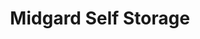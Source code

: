 ---
title: "Midgard Self Storage"
url: /murrells-inlet/midgard-self-storage/
shop: storage rental
---